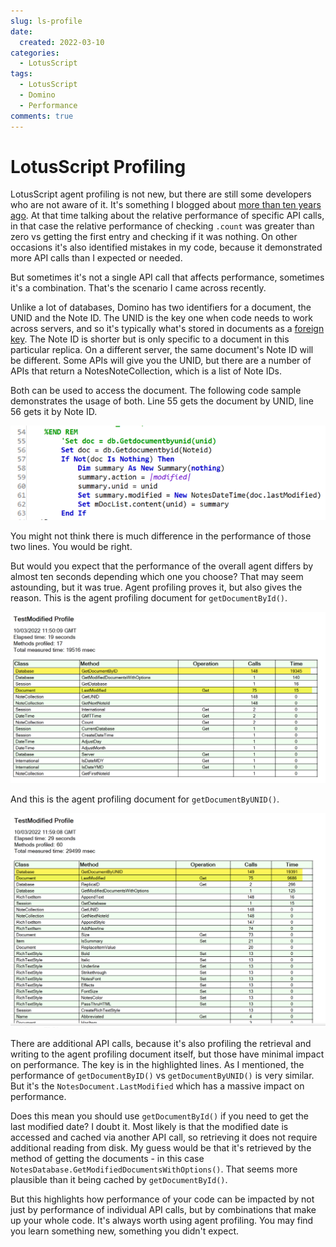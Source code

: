 ```yaml
---
slug: ls-profile
date: 
  created: 2022-03-10
categories:
  - LotusScript
tags: 
  - LotusScript
  - Domino
  - Performance
comments: true
---
```

# LotusScript Profiling

LotusScript agent profiling is not new, but there are still some developers who are not aware of it. It's something I blogged about [more than ten years ago](https://www.intec.co.uk/why-you-shouldnt-count-on-a-notesviewnavigator/). At that time talking about the relative performance of specific API calls, in that case the relative performance of checking `.count` was greater than zero vs getting the first entry and checking if it was nothing. On other occasions it's also identified mistakes in my code, because it demonstrated more API calls than I expected or needed.

But sometimes it's not a single API call that affects performance, sometimes it's a combination. That's the scenario I came across recently.

<!-- more -->

Unlike a lot of databases, Domino has two identifiers for a document, the UNID and the Note ID. The UNID is the key one when code needs to work across servers, and so it's typically what's stored in documents as a [foreign key](https://en.wikipedia.org/wiki/Foreign_key). The Note ID is shorter but is only specific to a document in this particular replica. On a different server, the same document's Note ID will be different. Some APIs will give you the UNID, but there are a number of APIs that return a NotesNoteCollection, which is a list of Note IDs.

Both can be used to access the document. The following code sample demonstrates the usage of both. Line 55 gets the document by UNID, line 56 gets it by Note ID.

![ById and ByUnid](../../images/post-images/2022/byid_byunid_code.png)

You might not think there is much difference in the performance of those two lines. You would be right.

But would you expect that the performance of the overall agent differs by almost ten seconds depending which one you choose? That may seem astounding, but it was true. Agent profiling proves it, but also gives the reason. This is the agent profiling document for `getDocumentById()`.

![ById](../../images/post-images/2022/byId_profiling.png)

And this is the agent profiling document for `getDocumentByUNID()`.

![ByUNID](../../images/post-images/2022/byUnid_profiling.png)

There are additional API calls, because it's also profiling the retrieval and writing to the agent profiling document itself, but those have minimal impact on performance. The key is in the highlighted lines. As I mentioned, the performance of `getDocumentByID()` vs `getDocumentByUNID()` is very similar. But it's the `NotesDocument.LastModified` which has a massive impact on performance.

Does this mean you should use `getDocumentById()` if you need to get the last modified date? I doubt it. Most likely is that the modified date is accessed and cached via another API call, so retrieving it does not require additional reading from disk. My guess would be that it's retrieved by the method of getting the documents - in this case `NotesDatabase.GetModifiedDocumentsWithOptions()`. That seems more plausible than it being cached by `getDocumentById()`.

But this highlights how performance of your code can be impacted by not just by performance of individual API calls, but by combinations that make up your whole code. It's always worth using agent profiling. You may find you learn something new, something you didn't expect.
